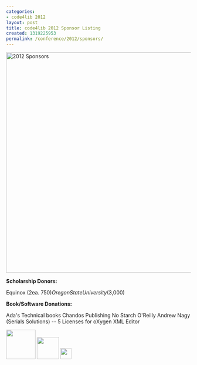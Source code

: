 ```yaml
---
categories:
- code4lib 2012
layout: post
title: code4lib 2012 Sponsor Listing
created: 1319225953
permalink: /conference/2012/sponsors/
---
```

<img src="http://code4lib.org/files/2012-sponsors.png" alt="2012 Sponsors" width="600" />


<strong>Scholarship Donors:</strong> 

Equinox (2ea. $750)
Oregon State University ($3,000)

<strong>Book/Software Donations:</strong>

Ada's Technical books
Chandos Publishing
No Starch
O'Reilly
Andrew Nagy (Serials Solutions) -- 5 Licenses for oXygen XML Editor 

<a href="http://www.seattletechnicalbooks.com/"><img src="http://code4lib.org/files/ADASLOGOHorizontalGray.jpg" border="0" height="80" /></a>  <a href="http://nostarch.com/"><img src="http://code4lib.org/files/nsp_logo_long.png" border="0" height="60" /></a> <a href="http://oreilly.com/"><img src="http://code4lib.org/files/oralogo_rgb.jpg" border="0" height="30" /></a>
